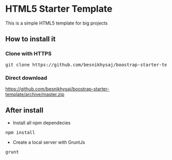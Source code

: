 # HTML5 Starter Template
This is a simple HTML5 template for big projects

## How to install it

### Clone with HTTPS 
<pre>git clone https://github.com/besnikhysaj/boostrap-starter-template.git</pre>

### Direct download
https://github.com/besnikhysaj/boostrap-starter-template/archive/master.zip

## After install

- Install all npm dependecies
<pre>npm install</pre> 

- Create a local server with GruntJs
<pre>grunt</pre>
